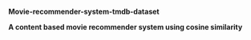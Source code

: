 **Movie-recommender-system-tmdb-dataset**

**A content based movie recommender system using cosine similarity**
